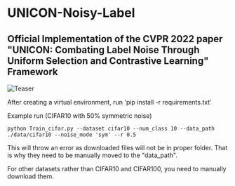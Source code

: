 # UNICON-Noisy-Label
Official Implementation of the CVPR 2022 paper "UNICON: Combating Label Noise Through Uniform Selection and Contrastive Learning"
Framework
---
![Teaser](https://github.com/nazmul-karim170/UNICON-Noisy-Label/tree/main/Figure/Teaser.png)


After creating a virtual environment, run 'pip install -r requirements.txt'

	
Example run (CIFAR10 with 50% symmetric noise) 

	python Train_cifar.py --dataset cifar10 --num_class 10 --data_path ./data/cifar10 --noise_mode 'sym' --r 0.5 


This will throw an error as downloaded files will not be in proper folder. That is why they need to be manually moved to the "data_path".

For other datasets rather than CIFAR10 and CIFAR100, you need to manually download them. 

